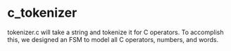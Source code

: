 # c_tokenizer

tokenizer.c will take a string and tokenize it for C operators. To accomplish this, we designed an FSM to model all C operators, numbers, and words.

